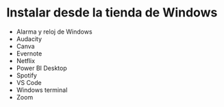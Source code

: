 # Instalar desde la tienda de Windows

- Alarma y reloj de Windows
- Audacity
- Canva
- Evernote
- Netflix
- Power BI Desktop
- Spotify
- VS Code
- Windows terminal
- Zoom

